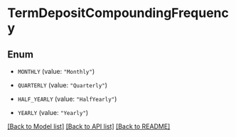 # TermDepositCompoundingFrequency

## Enum


* `MONTHLY` (value: `"Monthly"`)

* `QUARTERLY` (value: `"Quarterly"`)

* `HALF_YEARLY` (value: `"HalfYearly"`)

* `YEARLY` (value: `"Yearly"`)


[[Back to Model list]](../README.md#documentation-for-models) [[Back to API list]](../README.md#documentation-for-api-endpoints) [[Back to README]](../README.md)


